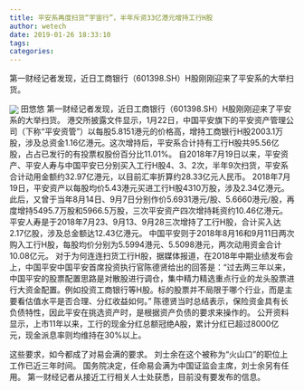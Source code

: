 ```yaml
---
title: 平安系再度扫货“宇宙行”，半年斥资33亿港元增持工行H股
author: wetech
date: 2019-01-26 18:33:10
tags: 
categories: 
---
```

第一财经记者发现，近日工商银行（601398.SH）H股刚刚迎来了平安系的大举扫货。
<!-- more -->
<img align="center" border="0" src="https://imgcdn.yicai.com/uppics/images/2019/01/b3b4c28f2830c9f576ee67da117bc41c.jpg" />
田悠悠
第一财经记者发现，近日工商银行（601398.SH）H股刚刚迎来了平安系的大举扫货。
港交所披露文件显示，1月22日，中国平安旗下的平安资产管理公司（下称“平安资管”）以每股5.8151港元的价格高，增持工商银行H股2003.1万股，涉及总资金1.16亿港元。这次增持后，平安系合计持有工行H股共95.56亿股，占占已发行的有投票权股份百分比11.01%。
自2018年7月19日以来，平安资产、平安人寿与中国平安已分别买入工行H股4、3、2次，半年9次扫货，平安系合计动用金额约32.97亿港元，以目前汇率折算约28.33亿元人民币。
2018年7月19日，平安资产以每股均价5.43港元买进工行H股4310万股，涉及2.34亿港元。此后，又曾于当年8月14日、9月7日分别作价5.6931港元/股、5.6660港元/股，再度增持5495.7万股和5966.5万股，三次平安资产四次增持耗资约10.46亿港元。
平安人寿是于2018年7月23、9月13、9月28三次增持了工行H股，合计买入达2.17亿股，涉及总金额达12.43亿港元。
中国平安则于2018年8月16和9月11日两次购入工行H股，每股均价分别为5.5994港元、5.5098港元，两次动用资金合计10.08亿元。
对于为何连连扫货工行H股，据媒体报道，在2018年中期业绩发布会上，中国平安中国平安首席投资执行官陈德贤给出的回答是：“过去两三年以来，中国平安的股票配置思路是对散股进行调仓，集中精力精选重点行业的龙头股票进行大资金配置。例如投资工商银行等H股。标的股票并不局限于哪个行业，而是主要看估值水平是否合理、分红收益如何。”
陈德贤当时总结表示，保险资金具有长负债特性，因此平安在挑选资产时，是根据资产负债的要求来操作的。
公开资料显示，上市11年以来，工行的现金分红总额冠绝A股，累计分红已超过8000亿元，现金派息率则均维持在30%以上。
 
 
这些要求，如今都成了对易会满的要求。
刘士余在这个被称为“火山口”的职位上工作已近三年时间。
国务院决定，任命易会满为中国证监会主席，刘士余另有任用。
第一财经记者从接近工行相关人士处获悉，目前没有要发布的信息。 
